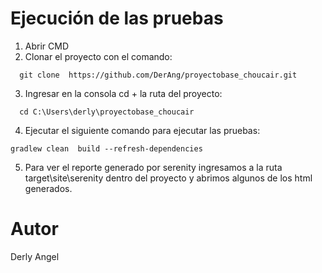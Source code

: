 # Ejecución de las pruebas 

1. Abrir CMD
2. Clonar el proyecto con el comando:  
```
  git clone  https://github.com/DerAng/proyectobase_choucair.git
```

3. Ingresar en la consola cd + la ruta del proyecto:  
```
  cd C:\Users\derly\proyectobase_choucair
```


4. Ejecutar el siguiente comando para ejecutar las pruebas:  
```
gradlew clean  build --refresh-dependencies
```

5. Para ver el reporte generado por serenity ingresamos a la ruta target\site\serenity dentro del proyecto y abrimos algunos de los html generados.



# Autor

Derly Angel
